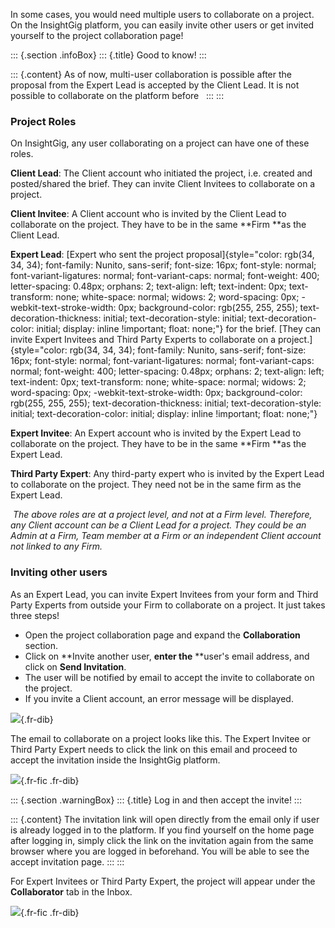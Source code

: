 In some cases, you would need multiple users to collaborate on a
project. On the InsightGig platform, you can easily invite other users
or get invited yourself to the project collaboration page! 

::: {.section .infoBox}
::: {.title}
Good to know!
:::

::: {.content}
As of now, multi-user collaboration is possible after the proposal from
the Expert Lead is accepted by the Client Lead. It is not possible to
collaborate on the platform before  
:::
:::

### Project Roles 

On InsightGig, any user collaborating on a project can have one of these
roles. 

**Client Lead**: The Client account who initiated the project, i.e.
created and posted/shared the brief. They can invite Client Invitees to
collaborate on a project.

**Client Invitee**: A Client account who is invited by the Client Lead
to collaborate on the project. They have to be in the same **Firm **as
the Client Lead. 

**Expert Lead**: [Expert who sent the project
proposal]{style="color: rgb(34, 34, 34); font-family: Nunito, sans-serif; font-size: 16px; font-style: normal; font-variant-ligatures: normal; font-variant-caps: normal; font-weight: 400; letter-spacing: 0.48px; orphans: 2; text-align: left; text-indent: 0px; text-transform: none; white-space: normal; widows: 2; word-spacing: 0px; -webkit-text-stroke-width: 0px; background-color: rgb(255, 255, 255); text-decoration-thickness: initial; text-decoration-style: initial; text-decoration-color: initial; display: inline !important; float: none;"}
for the brief. [They can invite Expert Invitees and Third Party Experts
to collaborate on a
project.]{style="color: rgb(34, 34, 34); font-family: Nunito, sans-serif; font-size: 16px; font-style: normal; font-variant-ligatures: normal; font-variant-caps: normal; font-weight: 400; letter-spacing: 0.48px; orphans: 2; text-align: left; text-indent: 0px; text-transform: none; white-space: normal; widows: 2; word-spacing: 0px; -webkit-text-stroke-width: 0px; background-color: rgb(255, 255, 255); text-decoration-thickness: initial; text-decoration-style: initial; text-decoration-color: initial; display: inline !important; float: none;"} 

**Expert Invitee**: An Expert account who is invited by the Expert Lead
to collaborate on the project. They have to be in the same **Firm **as
the Expert Lead.

**Third Party Expert**: Any third-party expert who is invited by the
Expert Lead to collaborate on the project. They need not be in the same
firm as the Expert Lead.

 *The above roles are at a project level, and not at a Firm level.
Therefore, any Client account can be a Client Lead for a project. They
could be an Admin at a Firm, Team member at a Firm or an independent
Client account not linked to any Firm.*

### **Inviting other users**

As an Expert Lead, you can invite Expert Invitees from your form and
Third Party Experts from outside your Firm to collaborate on a project.
It just takes three steps! 

-   Open the project collaboration page and expand the **Collaboration**
    section.
-   Click on **Invite another user, **enter the** **user's email
    address, and click on **Send Invitation**.
-   The user will be notified by email to accept the invite to
    collaborate on the project.
-   If you invite a Client account, an error message will be displayed. 

![](https://cdn.document360.io/55483967-4645-4b8f-8021-38fbe732305d/Images/Documentation/Collaborate.gif){.fr-dib}

The email to collaborate on a project looks like this. The Expert
Invitee or Third Party Expert needs to click the link on this email and
proceed to accept the invitation inside the InsightGig platform.  

![](https://cdn.document360.io/55483967-4645-4b8f-8021-38fbe732305d/Images/Documentation/image-1675160525552.png){.fr-fic
.fr-dib}

::: {.section .warningBox}
::: {.title}
Log in and then accept the invite!
:::

::: {.content}
The invitation link will open directly from the email only if user is
already logged in to the platform. If you find yourself on the home page
after logging in, simply click the link on the invitation again from the
same browser where you are logged in beforehand. You will be able to see
the accept invitation page.
:::
:::

For Expert Invitees or Third Party Expert, the project will appear under
the **Collaborator** tab in the Inbox. 

![](https://cdn.document360.io/55483967-4645-4b8f-8021-38fbe732305d/Images/Documentation/image-1675160829492.png){.fr-fic
.fr-dib}
